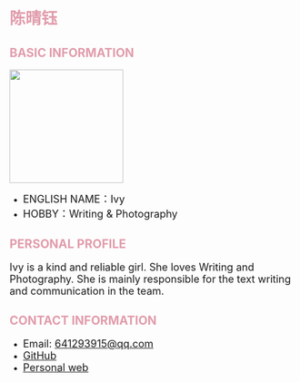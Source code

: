 

<h1 style="color: #e19cab;">陈晴钰</h1>

<h2 style="color: #e19cab;">BASIC INFORMATION</h2>

<img width="200" src="https://github.com/NexMaker-Fab/2024ZWU-IS-8-BUNBUN/raw/f01e0df987d35c9d4a48c9a76bff612d84ee472c/images/%E9%99%88%E6%99%B4%E9%92%B0.jpg"></div>

- <font size="4">ENGLISH NAME：Ivy</font>
- <font size="4">HOBBY：Writing & Photography</font>

<h2 style="color: #e19cab;">PERSONAL PROFILE</h2>

<font size="4">Ivy is a kind and reliable girl. She loves Writing and Photography.
She is mainly responsible for the text writing and communication in the team.</font>

<h2 style="color: #e19cab;">CONTACT INFORMATION</h2>

- <font size="4">Email: 641293915@qq.com</font>
- <font size="4">[GitHub](https://github.com/2022015544/Ivy-yu/)</font>
- <font size="4">[Personal web](https://2022015544.github.io/Ivy-yu/)</font>